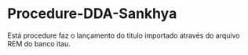 # Procedure-DDA-Sankhya
Está procedure faz o lançamento do titulo importado através do arquivo REM do banco itau.
